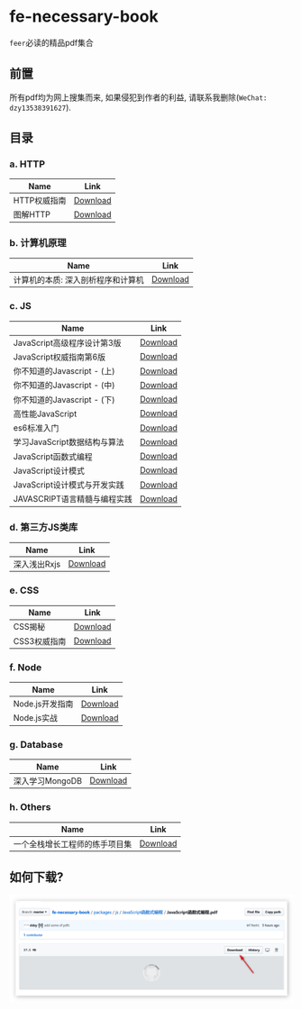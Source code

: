 # fe-necessary-book

`feer`必读的精品pdf集合

## 前置

所有pdf均为网上搜集而来, 如果侵犯到作者的利益, 请联系我删除(`WeChat: dzy13538391627`).

## 目录

### a. HTTP

| Name         | Link                                           |
| ------------ | ---------------------------------------------- |
| HTTP权威指南 | [Download](./packages/http/HTTP权威指南/README.md) |
| 图解HTTP     | [Download](./packages/http/图解HTTP/README.md)     |

### b. 计算机原理

| Name                               | Link                                                                    |
| ---------------------------------- | ----------------------------------------------------------------------- |
| 计算机的本质: 深入剖析程序和计算机 | [Download](./packages/computer/计算机的本质_深入剖析程序和计算机/README.md) |

### c. JS

| Name                         | Link                                                         |
| ---------------------------- | ------------------------------------------------------------ |
| JavaScript高级程序设计第3版  | [Download](./packages/js/JavaScript高级程序设计第3版/README.md)  |
| JavaScript权威指南第6版      | [Download](./packages/js/JavaScript权威指南第6版/README.md)      |
| 你不知道的Javascript - (上)  | [Download](./packages/js/你不知道的Javascript系列/README.md)     |
| 你不知道的Javascript - (中)  | [Download](./packages/js/你不知道的Javascript系列/README.md)     |
| 你不知道的Javascript - (下)  | [Download](./packages/js/你不知道的Javascript系列/README.md)     |
| 高性能JavaScript             | [Download](./packages/js/高性能JavaScript/README.md)             |
| es6标准入门                  | [Download](./packages/js/es6标准入门/README.md)                  |
| 学习JavaScript数据结构与算法 | [Download](./packages/js/学习JavaScript数据结构与算法/README.md) |
| JavaScript函数式编程         | [Download](./packages/js/JavaScript函数式编程/README.md)         |
| JavaScript设计模式           | [Download](./packages/js/JavaScript设计模式/README.md)           |
| JavaScript设计模式与开发实践 | [Download](./packages/js/JavaScript设计模式与开发实践/README.md) |
| JAVASCRIPT语言精髓与编程实践 | [Download](./packages/js/JAVASCRIPT语言精髓与编程实践/README.md) |

### d. 第三方JS类库

| Name         | Link                                         |
| ------------ | -------------------------------------------- |
| 深入浅出Rxjs | [Download](./packages/js/深入浅出Rxjs/README.md) |

### e. CSS

| Name | Link |
| --- | --- |
| CSS揭秘 | [Download](./packages/css/CSS揭秘/README.md) |
| CSS3权威指南 | [Download](./packages/css/CSS3权威指南/README.md) |

### f. Node

| Name            | Link                                              |
| --------------- | ------------------------------------------------- |
| Node.js开发指南 | [Download](./packages/node/Node.js开发指南/README.md) |
| Node.js实战     | [Download](./packages/node/Node.js实战/README.md)     |

### g. Database

| Name            | Link                                                  |
| --------------- | ----------------------------------------------------- |
| 深入学习MongoDB | [Download](./packages/database/深入学习MongoDB/README.md) |

### h. Others

| Name | Link |
| --- | --- |
| 一个全栈增长工程师的练手项目集 | [Download](./packages/others/一个全栈增长工程师的练手项目集/README.md) |

## 如何下载?

![如何下载](./static/images/how_to_install.png)
